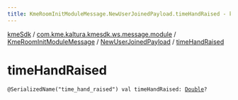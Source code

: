 ```yaml
---
title: KmeRoomInitModuleMessage.NewUserJoinedPayload.timeHandRaised - kmeSdk
---
```


[kmeSdk](../../../index.html) / [com.kme.kaltura.kmesdk.ws.message.module](../../index.html) / [KmeRoomInitModuleMessage](../index.html) / [NewUserJoinedPayload](index.html) / [timeHandRaised](./time-hand-raised.html)

# timeHandRaised

`@SerializedName("time_hand_raised") val timeHandRaised: `[`Double`](https://kotlinlang.org/api/latest/jvm/stdlib/kotlin/-double/index.html)`?`